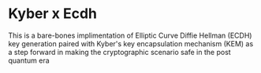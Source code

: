 # Kyber x Ecdh
 This is a bare-bones implimentation of Elliptic Curve Diffie Hellman (ECDH) key generation paired with Kyber's key encapsulation mechanism (KEM) as a step forward in making the cryptographic scenario safe in the post quantum era 

